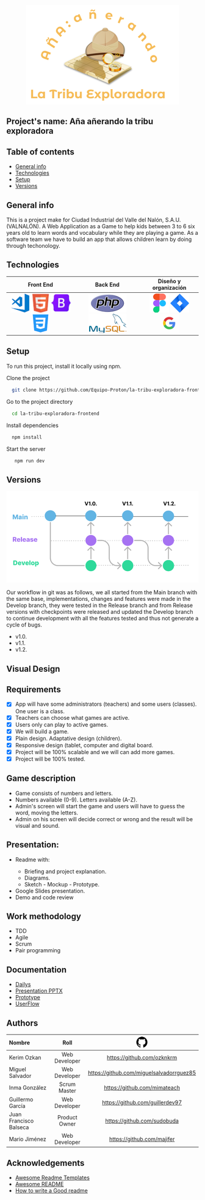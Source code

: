 <p align="center"> <img src="src/assets/img/HeaderLogo.png"/> </p>

## Project's name: Aña añerando la tribu exploradora

## Table of contents

- [General info](#general-info)
- [Technologies](#technologies)
- [Setup](#setup)
- [Versions](#versions)

## General info

This is a project make for Ciudad Industrial del Valle del Nalón, S.A.U. (VALNALÓN). A Web Application as a Game to help kids between 3 to 6 six years old to learn words and vocabulary while they are playing a game. As a software team we have to build an app that allows children learn by doing through techonology.

## Technologies

|                                                                                                                                       Front End                                                                                                                                       |                                                                Back End                                                                 |                                                                                             Diseño y organización                                                                                              |
| :-----------------------------------------------------------------------------------------------------------------------------------------------------------------------------------------------------------------------------------------------------------------------------------: | :-------------------------------------------------------------------------------------------------------------------------------------: | :------------------------------------------------------------------------------------------------------------------------------------------------------------------------------------------------------------: |
| <img src="https://github.com/Yelose/Yelose/blob/main/img/vscode.png"> <img src="https://github.com/Yelose/Yelose/blob/main/img/html.png"> <img src="https://github.com/Yelose/Yelose/blob/main/img/bootstrap.png"> <img src="https://github.com/Yelose/Yelose/blob/main/img/css.png"> | <img src="https://github.com/Yelose/Yelose/blob/main/img/php.png"> <img src="https://github.com/Yelose/Yelose/blob/main/img/mysql.png"> | <img src="https://github.com/Yelose/Yelose/blob/main/img/figma.png"> <img src="https://github.com/Yelose/Yelose/blob/main/img/jira.png"> <img src="https://github.com/Yelose/Yelose/blob/main/img/google.png"> |

## Setup

To run this project, install it locally using npm.

Clone the project

```bash
  git clone https://github.com/Equipo-Proton/la-tribu-exploradora-frontend.git
```

Go to the project directory

```bash
  cd la-tribu-exploradora-frontend
```

Install dependencies

```bash
  npm install
```

Start the server

```bash
   npm run dev
```

## Versions

<p align="center"> <img src="src/assets/img/Versions.png"/> </p>
Our workflow in git was as follows, we all started from the Main branch with the same base, implementations, changes and features were made in the Develop branch, they were tested in the Release branch and from Release versions with checkpoints were released and updated the Develop branch to continue development with all the features tested and thus not generate a cycle of bugs.

- v1.0.
- v1.1.
- v1.2.

## Visual Design

## Requirements

- [x] App will have some administrators (teachers) and some users (classes). One user is a class.
- [x] Teachers can choose what games are active.
- [x] Users only can play to active games.
- [x] We will build a game.
- [x] Plain design. Adaptative design (children).
- [x] Responsive design (tablet, computer and digital board.
- [x] Project will be 100% scalable and we will can add more games.
- [x] Project will be 100% tested.

## Game description

<ul>
<li>Game consists of numbers and letters.</li>
<li>Numbers available (0-9). Letters available (A-Z).</li>
<li>Admin's screen will start the game and users will have to guess the word, moving the letters.</li>
<li>Admin on his screen will decide correct or wrong and the result will be visual and sound.</li>
</ul>

## Presentation:

<ul>
<li>Readme with:</li>
    <ul>
        <li>Briefing and project explanation.</li>
        <li>Diagrams.</li>
        <li>Sketch - Mockup - Prototype.</li>
    </ul>
<li>Google Slides presentation.</li>
<li>Demo and code review</li>

</ul>

## Work methodology

- TDD
- Agile
- Scrum
- Pair programming

## Documentation

- [Dailys](https://docs.google.com/document/d/1gGHcJYTPoZo_kbkBN_cQCpXgPu5JvurKWr8xd1vH7Lo/edit)
- [Presentation PPTX](https://docs.google.com/presentation/d/1TiQ86Y-N194oHaoAA1V5erXUQw2_3wZ_YzafjYdXoQs/edit?usp=sharing)
- [Prototype](https://www.figma.com/file/HCGDAXOHXuOM567hPHBryR/Proyecto-Pedag%C3%B3gico?node-id=111%3A3)
- [UserFlow](https://www.figma.com/file/R3aFH6bPeETNHazU5k2zO4/Valnal%C3%B3n-User-Flow?node-id=0%3A1)

## Authors

| Nombre                 |     Roll      | <img src="https://github.com/Yelose/Yelose/blob/main/img/github.png" width="30px" height="30px"> |
| :--------------------- | :-----------: | :----------------------------------------------------------------------------------------------: |
| Kerim Ozkan            | Web Developer |                                    https://github.com/ozknkrm                                    |
| Miguel Salvador        | Web Developer |                             https://github.com/miguelsalvadorrguez85                             |
| Inma González          | Scrum Master  |                                   https://github.com/mimateach                                   |
| Guillermo García       | Web Developer |                                 https://github.com/guillerdev97                                  |
| Juan Francisco Balseca | Product Owner |                                   https://github.com/sudobuda                                    |
| Mario Jiménez          | Web Developer |                                    https://github.com/majifer                                    |

## Acknowledgements

- [Awesome Readme Templates](https://awesomeopensource.com/project/elangosundar/awesome-README-templates)
- [Awesome README](https://github.com/matiassingers/awesome-readme)
- [How to write a Good readme](https://bulldogjob.com/news/449-how-to-write-a-good-readme-for-your-github-project)

